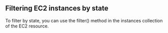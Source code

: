 ## Filtering EC2 instances by state

To filter by state, you can use the filter() method in the instances collection of the EC2 resource.
